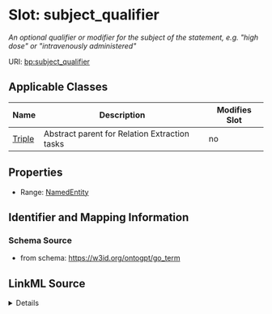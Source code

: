 

# Slot: subject_qualifier


_An optional qualifier or modifier for the subject of the statement, e.g. "high dose" or "intravenously administered"_



URI: [bp:subject_qualifier](http://w3id.org/ontogpt/biological-process-templatesubject_qualifier)



<!-- no inheritance hierarchy -->





## Applicable Classes

| Name | Description | Modifies Slot |
| --- | --- | --- |
| [Triple](Triple.md) | Abstract parent for Relation Extraction tasks |  no  |







## Properties

* Range: [NamedEntity](NamedEntity.md)





## Identifier and Mapping Information







### Schema Source


* from schema: https://w3id.org/ontogpt/go_term




## LinkML Source

<details>
```yaml
name: subject_qualifier
description: An optional qualifier or modifier for the subject of the statement, e.g.
  "high dose" or "intravenously administered"
from_schema: https://w3id.org/ontogpt/go_term
rank: 1000
alias: subject_qualifier
owner: Triple
domain_of:
- Triple
range: NamedEntity

```
</details>